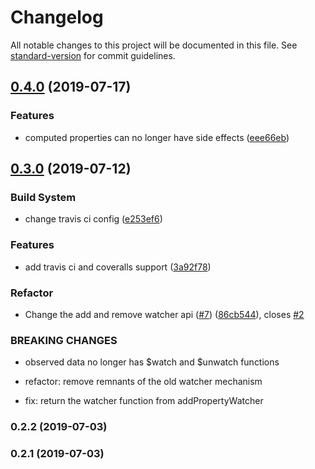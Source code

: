 # Changelog

All notable changes to this project will be documented in this file. See [standard-version](https://github.com/conventional-changelog/standard-version) for commit guidelines.

## [0.4.0](https://github.com/michael-stoltz/legacy-reactor/compare/v0.3.0...v0.4.0) (2019-07-17)


### Features

* computed properties can no longer have side effects ([eee66eb](https://github.com/michael-stoltz/legacy-reactor/commit/eee66eb))



## [0.3.0](https://github.com/michael-stoltz/legacy-reactor/compare/v0.2.2...v0.3.0) (2019-07-12)


### Build System

* change travis ci config ([e253ef6](https://github.com/michael-stoltz/legacy-reactor/commit/e253ef6))


### Features

* add travis ci and coveralls support ([3a92f78](https://github.com/michael-stoltz/legacy-reactor/commit/3a92f78))


### Refactor

* Change the add and remove watcher api ([#7](https://github.com/michael-stoltz/legacy-reactor/issues/7)) ([86cb544](https://github.com/michael-stoltz/legacy-reactor/commit/86cb544)), closes [#2](https://github.com/michael-stoltz/legacy-reactor/issues/2)


### BREAKING CHANGES

* observed data no longer has $watch and $unwatch functions

* refactor: remove remnants of the old watcher mechanism

* fix: return the watcher function from addPropertyWatcher



### 0.2.2 (2019-07-03)



### 0.2.1 (2019-07-03)
